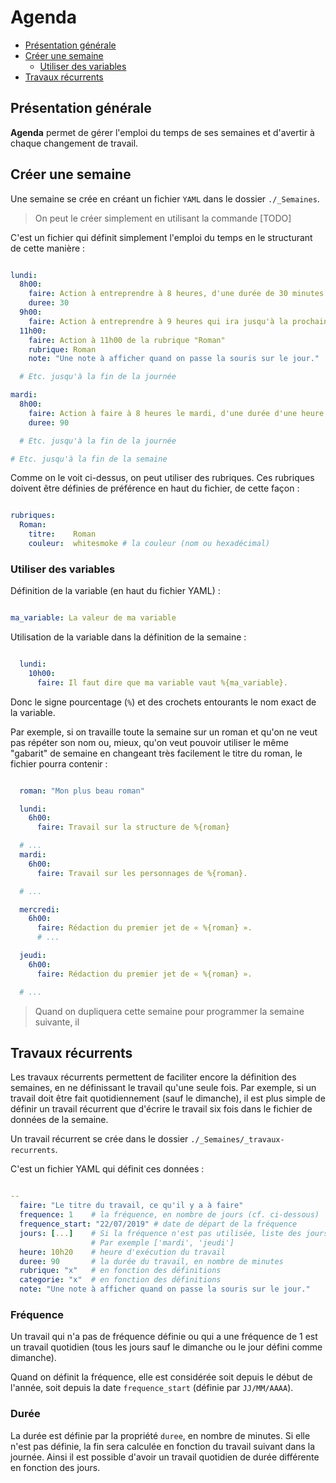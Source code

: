 # Agenda

* [Présentation générale](#presentation)
* [Créer une semaine](#create_week)
  * [Utiliser des variables](#use_variables)
* [Travaux récurrents](#travaux_recurrents)

<a name="presentation"></a>

## Présentation générale

**Agenda** permet de gérer l'emploi du temps de ses semaines et d'avertir à chaque changement de travail.


<a name="create_week"></a>

## Créer une semaine

Une semaine se crée en créant un fichier `YAML` dans le dossier `./_Semaines`.

> On peut le créer simplement en utilisant la commande [TODO]

C'est un fichier qui définit simplement l'emploi du temps en le structurant de cette manière :

~~~yaml

lundi:
  8h00:
    faire: Action à entreprendre à 8 heures, d'une durée de 30 minutes.
    duree: 30
  9h00:
    faire: Action à entreprendre à 9 heures qui ira jusqu'à la prochaine tâche.
  11h00:
    faire: Action à 11h00 de la rubrique "Roman"
    rubrique: Roman
    note: "Une note à afficher quand on passe la souris sur le jour."

  # Etc. jusqu'à la fin de la journée

mardi:
  8h00:
    faire: Action à faire à 8 heures le mardi, d'une durée d'une heure trente.
    duree: 90

  # Etc. jusqu'à la fin de la journée

# Etc. jusqu'à la fin de la semaine
~~~

Comme on le voit ci-dessus, on peut utiliser des rubriques. Ces rubriques doivent être définies de préférence en haut du fichier, de cette façon :

~~~yaml

rubriques:
  Roman:
    titre:    Roman
    couleur:  whitesmoke # la couleur (nom ou hexadécimal)

~~~


<a name="use_variables"></a>

### Utiliser des variables

Définition de la variable (en haut du fichier YAML) :

~~~YAML

ma_variable: La valeur de ma variable

~~~

Utilisation de la variable dans la définition de la semaine :

~~~yaml

  lundi:
    10h00:
      faire: Il faut dire que ma variable vaut %{ma_variable}.

~~~

Donc le signe pourcentage (`%`) et des crochets entourants le nom exact de la variable.

Par exemple, si on travaille toute la semaine sur un roman et qu'on ne veut pas répéter son nom ou, mieux, qu'on veut pouvoir utiliser le même "gabarit" de semaine en changeant très facilement le titre du roman, le fichier pourra contenir :

~~~yaml

  roman: "Mon plus beau roman"

  lundi:
    6h00:
      faire: Travail sur la structure de %{roman}

  # ...
  mardi:
    6h00:
      faire: Travail sur les personnages de %{roman}.

  # ...

  mercredi:
    6h00:
      faire: Rédaction du premier jet de « %{roman} ».
      # ...

  jeudi:
    6h00:
      faire: Rédaction du premier jet de « %{roman} ».

  # ...

~~~

> Quand on dupliquera cette semaine pour programmer la semaine suivante, il

<a name="travaux_recurrents"></a>

## Travaux récurrents

Les travaux récurrents permettent de faciliter encore la définition des semaines, en ne définissant le travail qu'une seule fois. Par exemple, si un travail doit être fait quotidiennement (sauf le dimanche), il est plus simple de définir un travail récurrent que d'écrire le travail six fois dans le fichier de données de la semaine.

Un travail récurrent se crée dans le dossier `./_Semaines/_travaux-recurrents`.

C'est un fichier YAML qui définit ces données :

~~~yaml

--
  faire: "Le titre du travail, ce qu'il y a à faire"
  frequence: 1    # la fréquence, en nombre de jours (cf. ci-dessous)
  frequence_start: "22/07/2019" # date de départ de la fréquence
  jours: [...]    # Si la fréquence n'est pas utilisée, liste des jours
                  # Par exemple ['mardi', 'jeudi']
  heure: 10h20    # heure d'exécution du travail
  duree: 90       # la durée du travail, en nombre de minutes
  rubrique: "x"   # en fonction des définitions
  categorie: "x"  # en fonction des définitions
  note: "Une note à afficher quand on passe la souris sur le jour."
~~~

### Fréquence

Un travail qui n'a pas de fréquence définie ou qui a une fréquence de 1 est un travail quotidien (tous les jours sauf le dimanche ou le jour défini comme dimanche).

Quand on définit la fréquence, elle est considérée soit depuis le début de l'année, soit depuis la date `frequence_start` (définie par `JJ/MM/AAAA`).

### Durée

La durée est définie par la propriété `duree`, en nombre de minutes. Si elle n'est pas définie, la fin sera calculée en fonction du travail suivant dans la journée. Ainsi il est possible d'avoir un travail quotidien de durée différente en fonction des jours.
